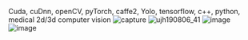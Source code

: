 Cuda, cuDnn, openCV, pyTorch, caffe2, Yolo, tensorflow, c++, python, medical 2d/3d computer vision
![capture](https://github.com/nayoungkim0920/SMART_AI_FARM/assets/165350110/3636d368-a08b-490a-86bc-ba910e6a6234)
![ujh190806_41](https://github.com/nayoungkim0920/SMART_AI_FARM/assets/165350110/c3c34ee7-0a86-4d61-b12e-38d8da7263a0)
![image](https://github.com/nayoungkim0920/SMART_AI_FARM/assets/165350110/739466fc-7707-4c74-9899-72da57001e84)
![image](https://github.com/nayoungkim0920/SMART_AI_FARM/assets/165350110/41ddf51d-9df7-4494-bd15-5841ee916037)
